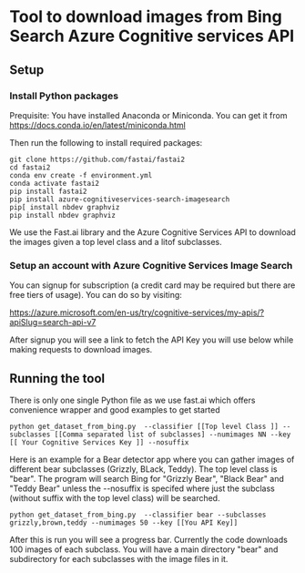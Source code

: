 # Tool to download images from Bing Search Azure Cognitive services API

## Setup

### Install Python packages

Prequisite: You have installed Anaconda or Miniconda. You can get it from https://docs.conda.io/en/latest/miniconda.html

Then run the following to install required packages:

```
git clone https://github.com/fastai/fastai2
cd fastai2
conda env create -f environment.yml
conda activate fastai2
pip install fastai2
pip install azure-cognitiveservices-search-imagesearch
pip[ install nbdev graphviz
pip install nbdev graphviz
```

We use the Fast.ai library and the Azure Cognitive Services API to download the images given a top level class and a litof subclasses. 

### Setup an account with Azure Cognitive Services Image Search

You can signup for subscription (a credit card may be required but there are free tiers of usage). You can do so by visiting:

https://azure.microsoft.com/en-us/try/cognitive-services/my-apis/?apiSlug=search-api-v7

After signup you will see a link to fetch the API Key you will use below while making requests to download images. 

## Running the tool
There is only one single Python file as we use fast.ai which offers convenience wrapper and good examples to get started

```
python get_dataset_from_bing.py  --classifier [[Top level Class ]] --subclasses [[Comma separated list of subclasses] --numimages NN --key [[ Your Cognitive Services Key ]] --nosuffix 
```
Here is an example for a Bear detector app where you can gather images of different bear subclasses (Grizzly, BLack, Teddy). The top level class is "bear". The program will search Bing for "Grizzly Bear", "Black Bear" and "Teddy Bear" unless the --nosuffix is specifed where just the subclass (without suffix with the top level class) will be searched. 
```
python get_dataset_from_bing.py  --classifier bear --subclasses grizzly,brown,teddy --numimages 50 --key [[You API Key]]

```

After this is run you will see a progress bar. Currently the code downloads 100 images of each subclass. You will have a main directory "bear" and subdirectory for each subclasses with the image files in it. 


